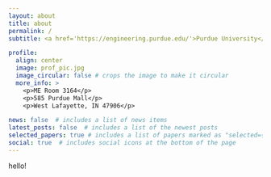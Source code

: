 ```yaml
---
layout: about
title: about
permalink: /
subtitle: <a href='https://engineering.purdue.edu/'>Purdue University</a>. <a href='https://engineering.purdue.edu/cdesign/wp/'>Convergence Design Lab</a>

profile:
  align: center
  image: prof_pic.jpg
  image_circular: false # crops the image to make it circular
  more_info: >
    <p>ME Room 3164</p>
    <p>585 Purdue Mall</p>
    <p>West Lafayette, IN 47906</p>

news: false  # includes a list of news items
latest_posts: false  # includes a list of the newest posts
selected_papers: true # includes a list of papers marked as "selected={true}"
social: true  # includes social icons at the bottom of the page
---
```


hello!

<!-- Write your biography here. Tell the world about yourself. Link to your favorite [subreddit](http://reddit.com). You can put a picture in, too. The code is already in, just name your picture `prof_pic.jpg` and put it in the `img/` folder.

Put your address / P.O. box / other info right below your picture. You can also disable any of these elements by editing `profile` property of the YAML header of your `_pages/about.md`. Edit `_bibliography/papers.bib` and Jekyll will render your [publications page](/al-folio/publications/) automatically.

Link to your social media connections, too. This theme is set up to use [Font Awesome icons](http://fortawesome.github.io/Font-Awesome/) and [Academicons](https://jpswalsh.github.io/academicons/), like the ones below. Add your Facebook, Twitter, LinkedIn, Google Scholar, or just disable all of them. -->